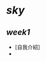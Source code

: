 # ***sky***

## ***week1***
* [自我介紹]
* 


<!--stackedit_data:
eyJkaXNjdXNzaW9ucyI6eyJvcFJwM3lVRkM0UXcwc3JyIjp7In
RleHQiOiIqKnN0cm9uZyB0ZXh0KioiLCJlbmQiOjAsInN0YXJ0
Ijo0Mn19LCJjb21tZW50cyI6eyJURzNCaUtHYkNZZGZwVjJ4Ij
p7ImRpc2N1c3Npb25JZCI6Im9wUnAzeVVGQzRRdzBzcnIiLCJz
dWIiOiJnaDo0MzE3NDIwNiIsInRleHQiOiJza3kiLCJjcmVhdG
VkIjoxNTM5Njg5NTA3Mjg5fX0sImhpc3RvcnkiOlstNzI5MjY5
MDE4XX0=
-->